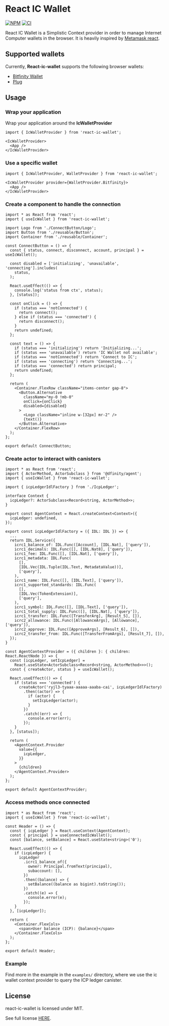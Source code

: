# React IC Wallet

[![NPM](https://img.shields.io/npm/v/react-ic-wallet.svg)](https://www.npmjs.com/package/react-ic-wallet)
[![CI](https://github.com/veeso/react-ic-wallet/actions/workflows/build_test.yml/badge.svg)](https://github.com/veeso/react-ic-wallet/actions/workflows/build_test.yml)

React IC Wallet is a Simplistic Context provider in order to manage Internet Computer wallets in the browser.
It is heavily inspired by [Metamask react](https://www.npmjs.com/package/metamask-react).

## Supported wallets

Currently, **React-ic-wallet** supports the following browser wallets:

- [Bitfinity Wallet](https://wallet.bitfinity.network/)
- [Plug](https://plugwallet.ooo/)

## Usage

### Wrap your application

Wrap your application around the **IcWalletProvider**

```tsx
import { IcWalletProvider } from 'react-ic-wallet';

<IcWalletProvider>
  <App />
</IcWalletProvider>
```

### Use a specific wallet

```tsx
import { IcWalletProvider, WalletProvider } from 'react-ic-wallet';

<IcWalletProvider provider={WalletProvider.Bitfinity}>
  <App />
</IcWalletProvider>
```

### Create a component to handle the connection

```tsx
import * as React from 'react';
import { useIcWallet } from 'react-ic-wallet';

import Logo from './ConnectButton/Logo';
import Button from './reusable/Button';
import Container from './reusable/Container';

const ConnectButton = () => {
  const { status, connect, disconnect, account, principal } = useIcWallet();

  const disabled = ['initializing', 'unavailable', 'connecting'].includes(
    status,
  );

  React.useEffect(() => {
    console.log('status from ctx', status);
  }, [status]);

  const onClick = () => {
    if (status === 'notConnected') {
      return connect();
    } else if (status === 'connected') {
      return disconnect();
    }
    return undefined;
  };

  const text = () => {
    if (status === 'initializing') return 'Initializing...';
    if (status === 'unavailable') return 'IC Wallet not available';
    if (status === 'notConnected') return 'Connect to IC';
    if (status === 'connecting') return 'Connecting...';
    if (status === 'connected') return principal;
    return undefined;
  };

  return (
    <Container.FlexRow className="items-center gap-8">
      <Button.Alternative
        className="my-0 !mb-0"
        onClick={onClick}
        disabled={disabled}
      >
        <Logo className="inline w-[32px] mr-2" />
        {text()}
      </Button.Alternative>
    </Container.FlexRow>
  );
};

export default ConnectButton;
```

### Create actor to interact with canisters

```tsx
import * as React from 'react';
import { ActorMethod, ActorSubclass } from '@dfinity/agent';
import { useIcWallet } from 'react-ic-wallet';

import { icpLedgerIdlFactory } from './IcpLedger';

interface Context {
  icpLedger?: ActorSubclass<Record<string, ActorMethod>>;
}

export const AgentContext = React.createContext<Context>({
  icpLedger: undefined,
});

export const icpLedgerIdlFactory = ({ IDL: IDL }) => {
  ...
  return IDL.Service({
    icrc1_balance_of: IDL.Func([Account], [IDL.Nat], ['query']),
    icrc1_decimals: IDL.Func([], [IDL.Nat8], ['query']),
    icrc1_fee: IDL.Func([], [IDL.Nat], ['query']),
    icrc1_metadata: IDL.Func(
      [],
      [IDL.Vec(IDL.Tuple(IDL.Text, MetadataValue))],
      ['query'],
    ),
    icrc1_name: IDL.Func([], [IDL.Text], ['query']),
    icrc1_supported_standards: IDL.Func(
      [],
      [IDL.Vec(TokenExtension)],
      ['query'],
    ),
    icrc1_symbol: IDL.Func([], [IDL.Text], ['query']),
    icrc1_total_supply: IDL.Func([], [IDL.Nat], ['query']),
    icrc1_transfer: IDL.Func([TransferArg], [Result_5], []),
    icrc2_allowance: IDL.Func([AllowanceArgs], [Allowance], ['query']),
    icrc2_approve: IDL.Func([ApproveArgs], [Result_6], []),
    icrc2_transfer_from: IDL.Func([TransferFromArgs], [Result_7], []),
  });
}

const AgentContextProvider = ({ children }: { children: React.ReactNode }) => {
  const [icpLedger, setIcpLedger] =
    React.useState<ActorSubclass<Record<string, ActorMethod>>>();
  const { createActor, status } = useIcWallet();

  React.useEffect(() => {
    if (status === 'connected') {
      createActor('ryjl3-tyaaa-aaaaa-aaaba-cai', icpLedgerIdlFactory)
        .then((actor) => {
          if (actor) {
            setIcpLedger(actor);
          }
        })
        .catch((err) => {
          console.error(err);
        });
    }
  }, [status]);

  return (
    <AgentContext.Provider
      value={{
        icpLedger,
      }}
    >
      {children}
    </AgentContext.Provider>
  );
};

export default AgentContextProvider;
```

### Access methods once connected

```tsx
import * as React from 'react';
import { useIcWallet } from 'react-ic-wallet';

const Header = () => {
  const { icpLedger } = React.useContext(AgentContext);
  const { principal } = useConnectedIcWallet();
  const [balance, setBalance] = React.useState<string>('0');

  React.useEffect(() => {
    if (icpLedger) {
      icpLedger
        .icrc1_balance_of({
          owner: Principal.fromText(principal),
          subaccount: [],
        })
        .then((balance) => {
          setBalance((balance as bigint).toString());
        })
        .catch((e) => {
          console.error(e);
        });
    }
  }, [icpLedger]);

  return (
    <Container.FlexCols>
      <span>User balance (ICP): {balance}</span>
    </Container.FlexCols>
  );
};

export default Header;

```

### Example

Find more in the example in the `examples/` directory, where we use the ic wallet context provider to query the ICP ledger canister.

## License

react-ic-wallet is licensed under MIT.

See full license [HERE](./LICENSE).
